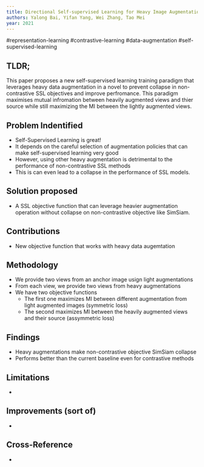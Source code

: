 ```yaml
---
title: Directional Self-supervised Learning for Heavy Image Augmentations
authors: Yalong Bai, Yifan Yang, Wei Zhang, Tao Mei
year: 2021
---
```


#representation-learning #contrastive-learning #data-augmentation #self-supervised-learning 

## TLDR;
This paper proposes a new self-supervised learning training paradigm that leverages heavy data augmentation in a novel to prevent collapse in non-contrastive SSL objectives and improve perfromance. This paradigm maximises mutual infromation between heavily augmented views and thier source while still maximizing the MI between the lightly augmented views.

## Problem Indentified
- Self-Supervised Learning is great!
- It depends on the careful selection of augmentation policies that can make self-supervised learning very good
- However, using other heavy augmentation is detrimental to the performance of non-contrastive SSL methods
- This is can even lead to a collapse in the performance of SSL models.

## Solution proposed 
- A SSL objective function that can leverage heavier augmentation operation without collapse on non-contrastive objective like SimSiam.

## Contributions
- New objective function that works with heavy data augemtation

## Methodology
- We provide two views from an anchor image usign light augmentations
- From each view, we provide two views from heavy augmentations
- We have two objective functions
	- The first one maximizes MI between different augmentation  from light augmented images (symmetric loss)
	- The second maximizes MI between the heavily augmented views and their source (assymmetric loss)

## Findings
- Heavy augmentations make non-contrastive objective SimSiam collapse
- Performs better than the current baseline even for contrastive methods

## Limitations
- 

## Improvements (sort of)
- 

## Cross-Reference
- 
